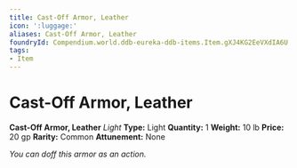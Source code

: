 ```yaml
---
title: Cast-Off Armor, Leather
icon: ':luggage:'
aliases: Cast-Off Armor, Leather
foundryId: Compendium.world.ddb-eureka-ddb-items.Item.gXJ4KG2EeVXdIA6U
tags:
- Item
---
```


# Cast-Off Armor, Leather

**Cast-Off Armor, Leather**
_Light_
**Type:** Light
**Quantity:** 1
**Weight:** 10 lb
**Price:** 20 gp
**Rarity:** Common
**Attunement:** None

*You can doff this armor as an action.*